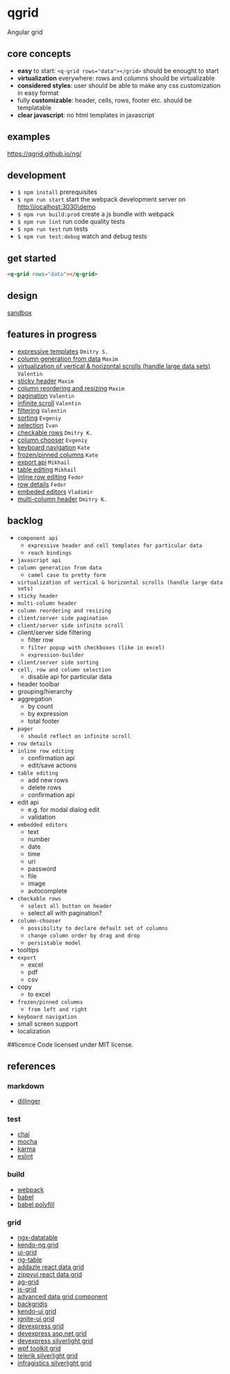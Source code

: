 # qgrid
Angular grid

## core concepts
* **easy** to start: ```<q-grid rows="data"></grid>``` should be enought to start
* **virtualization** everywhere: rows and columns should be virtualizable
* **considered styles**: user should be able to make any css customization in easy format
* fully **customizable**: header, cells, rows, footer etc. should be templatable
* **clear javascript**: no html templates in javascript

## examples
https://qgrid.github.io/ng/

## development
* `$ npm install` prerequisites
* `$ npm run start` start the webpack development server on [http:\\\\localhost:3030\demo](http:\\localhost:3030\demo)
* `$ npm run build:prod` create a js bundle with webpack
* `$ npm run lint` run code quality tests
* `$ npm run test` run tests
* `$ npm run test:debug` watch and debug tests

## get started
```html
<q-grid rows="data"></q-grid>
```

## design
[sandbox](https://github.com/qgrid/ng/blob/master/docs/sandbox.md)

## features in progress
* [expressive templates](https://github.com/qgrid/ng/blob/master/docs/template.md) `Dmitry S.`
* [column generation from data](https://github.com/qgrid/ng/blob/master/docs/column.generation.md) `Maxim`
* [virtualization of vertical & horizontal scrolls (handle large data sets)](https://github.com/qgrid/ng/blob/master/docs/scroll.virtual.md) `Valentin`
* [sticky header](https://github.com/qgrid/ng/blob/master/docs/header.sticky.md) `Maxim`
* [column reordering and resizing](https://github.com/qgrid/ng/blob/master/docs/header.sticky.md) `Maxim`
* [pagination](https://github.com/qgrid/ng/blob/master/docs/pagination.md) `Valentin`
* [infinite scroll](https://github.com/qgrid/ng/blob/master/docs/scroll.infinite.md) `Valentin`
* [filtering](https://github.com/qgrid/ng/blob/master/docs/filter.md) `Valentin`
* [sorting](https://github.com/qgrid/ng/blob/master/docs/sorting.md) `Evgeniy`
* [selection](https://github.com/qgrid/ng/blob/master/docs/selection.md) `Ivan`
* [checkable rows](https://github.com/qgrid/ng/blob/master/docs/row.checkable.md) `Dmitry K.`
* [column chooser](https://github.com/qgrid/ng/blob/master/docs/column.chooser.md) `Evgeniy`
* [keyboard navigation](https://github.com/qgrid/ng/blob/master/docs/navigation.md) `Kate`
* [frozen/pinned columns](https://github.com/qgrid/ng/blob/master/docs/column,pin.md) `Kate`
* [export api](https://github.com/qgrid/ng/blob/master/docs/export.md) `Mikhail`
* [table editing](https://github.com/qgrid/ng/blob/master/docs/table.editing.md) `Mikhail`
* [inline row editing](https://github.com/qgrid/ng/blob/master/docs/row.editing.inline.md) `Fedor`
* [row details](https://github.com/qgrid/ng/blob/master/docs/row.details.md) `Fedor`
* [embeded editors](https://github.com/qgrid/ng/blob/master/docs/cell.editing.md) `Vladimir`
* [multi-column header](https://github.com/qgrid/ng/blob/master/docs/header.multi-column.md) `Dmitry K.`

## backlog
* `component api`
    *   `expressive header and cell templates for particular data`
    *   `reach bindings`
* `javascript api`
* `column generation from data`
    * `camel case to pretty form`
* `virtualization of vertical & horizontal scrolls (handle large data sets)`
* `sticky header`
* `multi-column header`
* `column reordering and resizing`
* `client/server side pagination`
* `client/server side infinite scroll`
* client/server side filtering
    *  filter row
    *  `filter popup with checkboxes (like in excel)`
    *  `expression-builder`
* `client/server side sorting`
* `cell, row and column selection`
    * disable api for particular data
* header toolbar
* grouping/hierarchy
* aggregation
    * by count
    * by expression
    * total footer
* `pager`
    * `should reflect on infinite scroll`
* `row details`
* `inline row editing`
    * confirmation api
    * edit/save actions
* `table editing`
    *  add new rows
    *  delete rows
    *  confirmation api
*  edit api
    *  e.g. for modal dialog edit
    *  validation
* `embedded editors`
    *  text
    *  number
    *  date
    *  time
    *  uri
    *  password
    *  file
    *  image
    *  autocomplete
* `checkable rows`
    *  `select all button on header`
    *  select all with pagination?
* `column-chooser`
    * `possibility to declare default set of columns`
    * `change column order by drag and drop`
    * `persistable model`
* tooltips
* `export`
    * excel
    * pdf
    * csv
* copy
    *  to excel
* `frozen/pinned columns`
    *  `from left and right`
* `keyboard navigation`
* small screen support
* localization

##licence
Code licensed under MIT license.

## references

### markdown
* [dillinger](http://dillinger.io/)

### test
* [chai](http://chaijs.com/api/bdd/)
* [mocha](https://mochajs.org/#getting-started)
* [karma](https://karma-runner.github.io/1.0/index.html)
* [eslint](http://eslint.org/)

### build

* [webpack](http://webpack.github.io/docs/)
* [babel](https://babeljs.io/)
* [babel polyfill](http://babeljs.io/docs/usage/polyfill/)

### grid
* [ngx-datatable](https://github.com/swimlane/ngx-datatable)
* [kendo-ng grid](http://www.telerik.com/kendo-angular-ui/components/grid/)
* [ui-grid](http://ui-grid.info/docs/#/tutorial)
* [ng-table](http://ng-table.com/#/)
* [addazle react data grid](http://adazzle.github.io/react-data-grid/examples.html#/all-features)
* [zippyui react data grid](http://zippyui.com/react-datagrid/#/examples/basic)
* [ag-grid](https://www.ag-grid.com/example.php)
* [js-grid](http://js-grid.com/demos/)
* [advanced data grid component](https://codepen.io/andrewcourtice/pen/VabXQV)
* [backgridjs](http://backgridjs.com/index.html#complete-example)
* [kendo-ui grid](http://demos.telerik.com/kendo-ui/grid/index)
* [ignite-ui grid](http://www.igniteui.com/grid/_ga=1.24026938.1636625595.1482499194)
* [devexpress grid](https://js.devexpress.com/Demos/WidgetsGallery/Demo/Data_Grid/LocalDataSource/jQuery/Light/)
* [devexpress asp.net grid](https://www.devexpress.com/Products/NET/Controls/ASP/Grid/demos.xml)
* [devexpress silverlight grid](https://demos.devexpress.com/DemoCenter/Silverlight/?GridDemo#Page=Modules?Product=DXGrid.SL)
* [wpf toolkit grid](http://wpftoolkit.codeplex.com/wikipage?title=DataGrid&referringTitle=Documentation)
* [telerik silverlight grid](http://demos.telerik.com/silverlight/#GridView/FirstLook)
* [infragistics silverlight grid](http://www.infragistics.com/samples/silverlight/grid/overview)